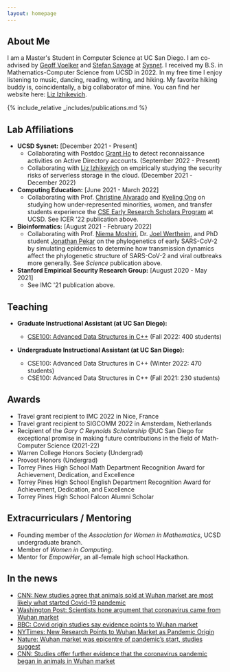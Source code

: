 ```yaml
---
layout: homepage
---
```


## About Me

I am a Master's Student in Computer Science at UC San Diego. I am co-advised by [Geoff Voelker](https://cseweb.ucsd.edu/~voelker/) and [Stefan Savage](https://cseweb.ucsd.edu/~savage/) at [Sysnet](https://www.sysnet.ucsd.edu/sysnet/). I received my B.S. in Mathematics-Computer Science from UCSD in 2022. In my free time I enjoy listening to music, dancing, reading, writing, and hiking. My favorite hiking buddy is, coincidentally, a big collaborator of mine. You can find her website here: [Liz Izhikevich](https://lizizhikevich.github.io/).

{% include_relative _includes/publications.md %}

## Lab Affiliations

- **UCSD Sysnet:** [December 2021 - Present]
    - Collaborating with Postdoc [Grant Ho](https://cseweb.ucsd.edu/~grho/) to detect reconnaissance activities on Active Directory accounts. (September 2022 - Present)
    - Collaborating with [Liz Izhikevich](https://lizizhikevich.github.io/) on empirically studying the security risks of serverless storage in the cloud. (December 2021 - December 2022)
- **Computing Education:** [June 2021 - March 2022]
    - Collaborating with Prof. [Christine Alvarado](https://sites.google.com/a/eng.ucsd.edu/alvarado/) and [Kyeling Ong](https://www.linkedin.com/in/kyeling) on studying how under-represented minorities, women, and transfer students experience the [CSE Early Research Scholars Program](https://ersp.eng.ucsd.edu/) at UCSD. See ICER '22 publication above. 
- **Bioinformatics:** [August 2021 - February 2022]
    - Collaborating with Prof. [Niema Moshiri](https://niema.net), Dr. [Joel Wertheim](https://profiles.ucsd.edu/joel.wertheim), and PhD student [Jonathan Pekar](https://dbmi.ucsd.edu/people/students.html#Jonathan-Pekar) on the phylogenetics of early SARS-CoV-2 by simulating epidemics to determine how transmission dynamics affect the phylogenetic structure of SARS-CoV-2 and viral outbreaks more generally. See *Science* publication above. 
- **Stanford Empirical Security Research Group:** [August 2020 - May 2021]
    - See IMC '21 publication above. 

## Teaching

- **Graduate Instructional Assistant (at UC San Diego):**
    - [CSE100: Advanced Data Structures in C++](https://cseweb.ucsd.edu/classes/fa22/cse100R-a/) (Fall 2022: 400 students)
 
- **Undergraduate Instructional Assistant (at UC San Diego):**
    - CSE100: Advanced Data Structures in C++ (Winter 2022: 470 students)
    - CSE100: Advanced Data Structures in C++ (Fall 2021: 230 students)

## Awards

- Travel grant recipient to IMC 2022 in Nice, France
- Travel grant recipient to SIGCOMM 2022 in Amsterdam, Netherlands
- Recipient of the *Gary C Reynolds Scholarship* @UC San Diego for exceptional promise in making future contributions in the field of Math-Computer Science (2021-22)
- Warren College Honors Society (Undergrad)
- Provost Honors (Undergrad)
- Torrey Pines High School Math Department Recognition Award for Achievement, Dedication, and Excellence
- Torrey Pines High School English Department Recognition Award for Achievement, Dedication, and Excellence
- Torrey Pines High School Falcon Alumni Scholar

## Extracurriculars / Mentoring

- Founding member of the *Association for Women in Mathematics*, UCSD undergraduate branch.
- Member of *Women in Computing*.
- Mentor for *EmpowHer*, an all-female high school Hackathon.

## In the news

- [CNN: New studies agree that animals sold at Wuhan market are most likely what started Covid-19 pandemic](https://www.cnn.com/2022/07/26/health/wuhan-market-covid-19/index.html)
- [Washington Post: Scientists hone argument that coronavirus came from Wuhan market](https://www.washingtonpost.com/science/2022/07/26/coronavirus-origin-wuhan-market/)
- [BBC: Covid origin studies say evidence points to Wuhan market](https://www.bbc.com/news/science-environment-62307383)
- [NYTimes: New Research Points to Wuhan Market as Pandemic Origin](https://www.nytimes.com/interactive/2022/02/26/science/covid-virus-wuhan-origins.html)
- [Nature: Wuhan market was epicentre of pandemic’s start, studies suggest](https://www.nature.com/articles/d41586-022-00584-8)
- [CNN: Studies offer further evidence that the coronavirus pandemic began in animals in Wuhan market](https://www.cnn.com/2022/02/26/health/coronavirus-origins-studies/index.html)


